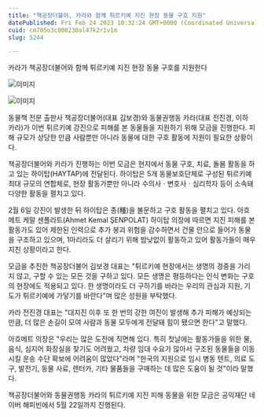 ```yaml
---
title: "책공장더불어, 카라와 함께 튀르키예 지진 현장 동물 구호 지원"
datePublished: Fri Feb 24 2023 10:32:24 GMT+0000 (Coordinated Universal Time)
cuid: cm705o3c000230al47k2r1v1m
slug: 5244

---
```



카라가 책공장더불어와 함께 튀르키예 지진 현장 동물 구호를 지원한다

![이미지](https://cdn.hashnode.com/res/hashnode/image/upload/v1739258605069/26441d6d-b89f-4049-8039-8fc63ee6d233.jpeg)

![이미지](https://cdn.hashnode.com/res/hashnode/image/upload/v1739258607302/6f3bbb29-edf4-4778-8db5-0472a7ebd7c5.jpeg)

동물책 전문 출판사 책공장더불어(대표 김보경)와 동물권행동 카라(대표 전진경, 이하 카라)가 이번 튀르키예 강진으로 피해를 본 동물들을 지원하기 위해 모금을 진행한다. 피해 규모가 상당한 만큼 사람뿐만 아니라 동물에 대한 구호 활동에 지원이 필요한 상황이다.

책공장더불어와 카라가 진행하는 이번 모금은 현지에서 동물 구호, 치료, 돌봄 활동을 하고 있는 하이탑(HAYTAP)에 전달된다. 하이탑은 5개 동물보호단체로 구성된 튀르키예 최대 규모의 연합체로, 현장 활동가뿐만 아니라 수의사ㆍ변호사ㆍ심리학자 등이 소속돼 다양한 활동을 펼치고 있다.

2월 6일 강진이 발생한 뒤 하이탑은 종(種)을 불문하고 구호 활동을 펼치고 있다. 아흐메트 케말 센폴라트(Ahmet Kemal ŞENPOLAT) 하이탑 의장에 따르면 지진 피해를 본 활동가도 있어 제한된 인력으로 추가 붕괴 위험을 감수하면서 건물 안으로 들어가 동물을 구조하고 있으며, 1마리라도 더 살리기 위해 밤낮없이 활동하고 있어 활동가들이 매우 지친 상황이라고 한다.

모금을 추진한 책공장더불어 김보경 대표는 "튀르키예 현장에서는 생명의 경중을 가리지 않고, 구할 수 있는 모든 것을 구하고 있다. 모든 생명은 평등하다는 인식 변화는 구호의 현장에도 적용되고 있다. 한 생명이라도 더 구하기를 바라는 우리의 관심과 지원, 기도가 튀르키예에 가닿기를 바란다"며 많은 성원을 부탁했다.

카라 전진경 대표는 "대지진 이후 또 한 번의 강한 여진이 발생해 추가 피해가 예상되는 만큼, 더 많은 손길이 모여 사람과 동물 모두에게 전달돼 힘이 됐으면 한다"고 말했다.

아흐메트 의장은 "우리는 많은 도전에 직면해 있다. 특히 첫날에는 활동가들을 위한 물, 음식, 심지어 화장실을 찾기도 어려웠고, 차량 임대 수요가 많아서 구조된 동물들을 이동시킬 운송 수단 확보에 어려움이 많았다"라며 "한국의 지원으로 임시 병동 텐트, 의료 도구, 발전기, 동물 사료, 렌터카, 기타 물품들을 구매하는 데 많은 도움이 될 것"이라 말했다.

책공장더불어와 동물권행동 카라의 튀르키예 지진 피해 동물을 위한 모금은 공익재단 네이버 해피빈에서 5월 22일까지 진행된다.